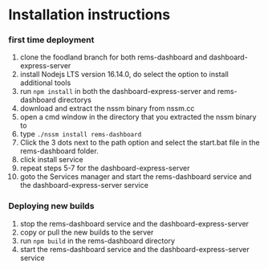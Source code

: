 # Installation instructions
### first time deployment
1. clone the foodland branch for both rems-dashboard and dashboard-express-server
2. install Nodejs LTS version 16.14.0, do select the option to install additional tools
3. run `npm install` in both the dashboard-express-server and rems-dashboard directorys
4. download and extract the nssm binary from nssm.cc
5. open a cmd window in the directory that you extracted the nssm binary to
6. type `./nssm install rems-dashboard`
7. Click the 3 dots next to the path option and select the start.bat file in the rems-dashboard folder.
8. click install service
9. repeat steps 5-7 for the dashboard-express-server
10. goto the Services manager and start the rems-dashboard service and the dashboard-express-server service
### Deploying new builds
1. stop the rems-dashboard service and the dashboard-express-server
2. copy or pull the new builds to the server
3. run `npm build` in the rems-dashboard directory
4. start the rems-dashboard service and the dashboard-express-server service